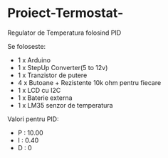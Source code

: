 # Proiect-Termostat-
Regulator de Temperatura folosind PID

Se foloseste:
- 1 x Arduino
- 1 x StepUp Converter(5 to 12v)
- 1 x Tranzistor de putere
- 4 x Butoane + Rezistente 10k ohm pentru fiecare
- 1 x LCD cu I2C
- 1 x Baterie externa
- 1 x LM35 senzor de temperatura
  
Valori pentru PID:
- P : 10.00
- I : 0.40
- D : 0
